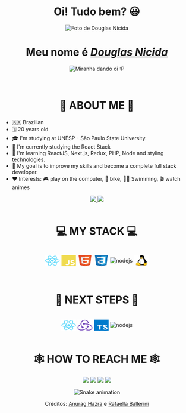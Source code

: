 <div>
  
  <div align="center">
    <h1 align="center">Oi! Tudo bem? 😃️</h1>
    <img width="100" height="100" src="https://scontent.fcpq2-1.fna.fbcdn.net/v/t39.30808-1/273307273_4785879111496026_8698400966410613105_n.jpg?stp=dst-jpg_s200x200&_nc_cat=106&ccb=1-7&_nc_sid=7206a8&_nc_eui2=AeHJ7pfRjIFj88GmuoVI1fVkrGkobMKTY0isaShswpNjSHv8FATDcYqOJv6i0PZZfo2WIT7MP0nsGRa2ByWnwnxZ&_nc_ohc=-6vrajZ_gIwAX-jh8iN&_nc_ht=scontent.fcpq2-1.fna&oh=00_AT8nU-jDdgoRPnzRAk5oaUuJsfY0N8ZfErgOZIskr-cq_g&oe=629516AB" alt="Foto de Douglas Nicida"/>
  </div>
  <h1 align="center">Meu nome é <a href="https://www.linkedin.com/in/douglasnicida/"><i>Douglas Nicida</i></a></h1>
  
  
  <div align="center">
  <img width="800" height="400" src="https://media2.giphy.com/media/l46Cnk4ZRTlfeI32o/giphy.gif?cid=790b7611bf20762aac13b0dc6c85494a953bbcedcc0b54f1&rid=giphy.gif&ct=g" alt="Miranha dando oi :P"/>
</div>
<br>
  <br>
  
<h1 align="center"> 
  👾 ABOUT ME 👾
</h1>
  
  
<ul>
  <li> 🇧🇷 Brazilian</li>
  <li> 🗓️ 20 years old</li>
  <li> 🎓 I'm studying at UNESP - São Paulo State University.</li>
  <li> 📜 I'm currently studying the React Stack</li>
  <li> 📖 I'm learning ReactJS, Next.js, Redux, PHP, Node and styling technologies.</li>
  <li> 🚀 My goal is to improve my skills and become a complete full stack developer. </li>
  <li> ❤️ Interests: 🎮 play on the computer, 🚴 bike, 🏊‍♂️ Swimming, 🎬 watch animes</li>
</ul>

<div align="center">
  <a href="https://github.com/douglasnicida">
    <img height="150em" src="https://github-readme-stats.vercel.app/api?username=douglasnicida&count_private=true&include_all_commits=true&show_icons=true&theme=dracula&hide_border=false&show_owner=true"/>
    <img height="150em" src="https://github-readme-stats.vercel.app/api/top-langs/?username=douglasnicida&theme=dracula&hide_border=false&&layout=compact"/>
  </a>
</div>
<br>
 <h1 align="center">💻 MY STACK 💻</h1>
  
<div align="center" valign="top"><br>
  <img align="center" alt="React" height="30" width="40" src="https://raw.githubusercontent.com/devicons/devicon/master/icons/react/react-original.svg">
  <img align="center" alt="Js" height="30" width="40" src="https://raw.githubusercontent.com/devicons/devicon/master/icons/javascript/javascript-plain.svg">
  <img align="center" alt="HTML" height="30" width="40" src="https://raw.githubusercontent.com/devicons/devicon/master/icons/html5/html5-original.svg">
  <img align="center" alt="CSS" height="30" width="40" src="https://raw.githubusercontent.com/devicons/devicon/master/icons/css3/css3-original.svg">
  <img align="center" alt="nodejs" height="30" width="40" src="https://cdn.worldvectorlogo.com/logos/nodejs-icon.svg">
<!--   <img align="center" alt="github" height="30" width="40" src="https://raw.githubusercontent.com/devicons/devicon/master/icons/github/github-original.svg"> -->
  <img align="center" alt="linux" height="30" width="40" src="https://raw.githubusercontent.com/devicons/devicon/master/icons/linux/linux-original.svg">
</div>
  <br>
  <br>
  
  <h1 align="center">🚀 NEXT STEPS 🚀</h1>
  <div align="center" valign="top"><br>
  <img align="center" alt="React" height="30" width="40" src="https://raw.githubusercontent.com/devicons/devicon/master/icons/react/react-original.svg">
  <img align="center" alt="Redux" height="30" width="40" src="https://raw.githubusercontent.com/devicons/devicon/master/icons/redux/redux-original.svg">
  <img align="center" alt="Js" height="30" width="40" src="https://raw.githubusercontent.com/devicons/devicon/master/icons/typescript/typescript-plain.svg">
  <img align="center" alt="nodejs" height="30" width="40" src="https://cdn.worldvectorlogo.com/logos/nodejs-icon.svg">
  
  <br>
    <br>
  
  <h1 align="center">🕸️ HOW TO REACH ME 🕸️</h1>
<div align="center">
  <a href="https://www.youtube.com/channel/UCViaNBT0SIeiVnZSEEtIfjw?sub_confirmation=1" target="_blank"><img src="https://img.shields.io/badge/YouTube-FF0000?style=for-the-badge&logo=youtube&logoColor=white" target="_blank"></a>
  <a href="https://www.instagram.com/dougnicida/" target="_blank"><img src="https://img.shields.io/badge/-Instagram-%23E4405F?style=for-the-badge&logo=instagram&logoColor=white" target="_blank"></a>
  <!-- <a href="https://www.facebook.com/pr.eduardoribeiro" target="_blank"><img src="https://img.shields.io/badge/Facebook-1877F2?style=for-the-badge&logo=facebook&logoColor=white" target="_blank"></a>  -->
  <a href="https://www.linkedin.com/in/douglasnicida" target="_blank"><img src="https://img.shields.io/badge/-LinkedIn-%230077B5?style=for-the-badge&logo=linkedin&logoColor=white" target="_blank"></a> 
  <a href="mailto:douglasnicida@gmail.com"><img src="https://img.shields.io/badge/-Gmail-%23333?style=for-the-badge&logo=gmail&logoColor=white" target="_blank"></a>
</div>

<div align="center">
  
  ![Snake animation](https://github.com/danielbped/danielbped/blob/output/github-contribution-grid-snake.svg)
  
</div>

<div align="center">
  <p>Créditos: <a href="https://github.com/anuraghazra/github-readme-stats">Anurag Hazra</a> e <a href="https://github.com/rafaballerini">Rafaella Ballerini</a></p>
</div>
